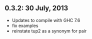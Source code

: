 0.3.2: 30 July, 2013
----------------------

* Updates to compile with GHC 7.6
* fix examples
* reinstate tup2 as a synonym for pair
